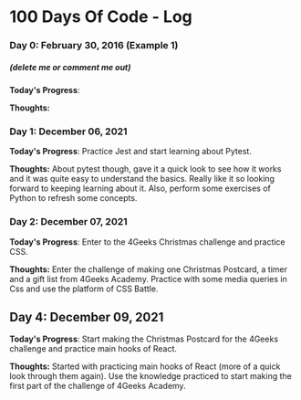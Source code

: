 # 100 Days Of Code - Log

### Day 0: February 30, 2016 (Example 1)
##### (delete me or comment me out)

**Today's Progress**: 

**Thoughts:** 

### Day 1: December 06, 2021

**Today's Progress**: Practice Jest and start learning about Pytest.

**Thoughts:** About pytest though, gave it a quick look to see how it works and it was quite easy to understand the basics. Really like it so looking forward to keeping learning about it. Also, perform some exercises of Python to refresh some concepts.

### Day 2: December 07, 2021

**Today's Progress**: Enter to the 4Geeks Christmas challenge and practice CSS.

**Thoughts:** Enter the challenge of making one Christmas Postcard, a timer and a gift list from 4Geeks Academy. Practice with some media queries in Css and use the platform of CSS Battle.

## Day 4: December 09, 2021

**Today's Progress**: Start making the Christmas Postcard for the 4Geeks challenge and practice main hooks of React.

**Thoughts:** Started with practicing main hooks of React (more of a quick look through them again). Use the knowledge practiced to start making the first part of the challenge of 4Geeks Academy.